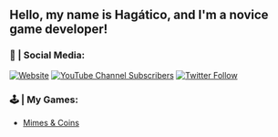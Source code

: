## Hello, my name is Hagático, and I'm a novice game developer!

### 👥 | Social Media:

[![Website](https://img.shields.io/website?down_message=OFF&label=Website&style=for-the-badge&up_message=ON&url=https%3A%2F%2Fsites.google.com%2Fview%2Fhagaticogames%2Fhome)]( https://sites.google.com/view/hagaticogames/home)
[![YouTube Channel Subscribers](https://img.shields.io/youtube/channel/subscribers/UCEUakD9m9T_xQlpfjNaZkWg?label=Youtube&logo=Youtube&logoColor=red&style=for-the-badge)](https://www.youtube.com/channel/UCEUakD9m9T_xQlpfjNaZkWg?sub_confirmation=1)
[![Twitter Follow](https://img.shields.io/twitter/follow/Hagatico?color=1DA1F2&logo=Twitter&style=for-the-badge)](https://twitter.com/intent/follow?original_referer=https%3A%2F%2Fgithub.com%2FcodeSTACKr&screen_name=Hagatico)

### 🕹️ | My Games:

- [Mimes & Coins](https://hagatico.itch.io/mimes-and-coins)

